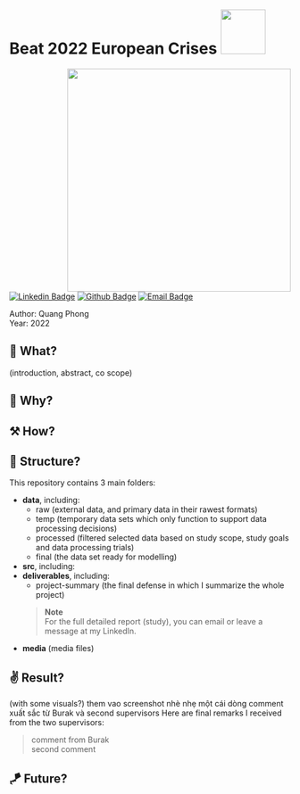 <h1> Beat 2022 European Crises 
<img src="https://user-images.githubusercontent.com/54467883/224519718-d237f1cb-d31d-4c3f-b97e-c46d3902b770.gif" width="80px">
</h1>

<img align='right' src="https://user-images.githubusercontent.com/54467883/224517067-dbb1df4a-98f4-497b-bdb1-09b142d90d7a.gif" width="400px">

[![Linkedin Badge](https://img.shields.io/badge/-@quangphong-0072b1?style=flat&logo=LinkedIn&link=https://www.linkedin.com/in/quangphong/)](https://www.linkedin.com/in/quangphong/) 
[![Github Badge](https://img.shields.io/badge/-@quang--phong-171515?style=flat&logo=github&logoColor=white&link=https://github.com/quang-phong?tab=repositories)](https://github.com/quang-phong?tab=repositories)
[![Email Badge](https://img.shields.io/badge/-quangtrieuphong@outlook.com-00a2ed?style=flat&logo=microsoftoutlook&logoColor=white&link=mailto:quangtrieuphong@outlook.com)](mailto:quangtrieuphong@outlook.com)


Author: Quang Phong  
Year: 2022

## 🧐 What?
(introduction, abstract, co scope)
## 🤷 Why?

## ⚒️ How?

## 🧱 Structure?
This repository contains 3 main folders:
- **data**, including:
    + raw (external data, and primary data in their rawest formats)
    + temp (temporary data sets which only function to support data processing decisions)
    + processed (filtered selected data based on study scope, study goals and data processing trials)
    + final (the data set ready for modelling)
- **src**, including: 
- **deliverables**, including:
    + project-summary (the final defense in which I summarize the whole project)  
    > **Note**  
    > For the full detailed report (study), you can email or leave a message at my LinkedIn.
- **media** (media files)
## ✌️ Result?
 (with some visuals?)
 them vao screenshot nhè nhẹ một cái dòng comment xuất sắc từ Burak và second supervisors 
 Here are final remarks I received from the two supervisors:
 > comment from Burak  
 > second comment

## 🪁 Future?

